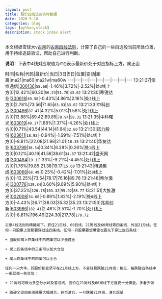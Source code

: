 ```yaml
---
layout: post
title: 股价四线法则实时数据
date: 2020-5-10
categories: blog
tags: [python,stock]
description: stock index alert
---
```



本文根据雪球大v[古泉](https://xueqiu.com/u/7148646888)的[古泉四线法则](https://xueqiu.com/7148646888/130498192)，计算了自己的一些自选股当前所处位置，用于持续追踪验证，帮助自己进行判断。

**说明**：下表中4线对应取值为`红色`表示最新价处于对应指标上方，属正面

时间|名称|代码|最新价|当日|3日|5日|位置|变动|距离|ma21|ma60|ma21w|ma60w
---|---|---|---|---|---|---|---|---
13:21:27|信维通信|[300136](https://xueqiu.com/S/SZ300136)|`58.68`|-1.46%|3.72%|-2.52%|处`3`线上方|0|12.42%|60.30|`56.23`|`51.70`|`43.62`
13:21:30|寒锐钴业|[300618](https://xueqiu.com/S/SZ300618)|`69.58`|-0.43%|4.86%|2.16%|处`2`线上方|0|2.78%|73.56|71.65|`63.83`|`63.02`
13:21:33|中科创达|[300496](https://xueqiu.com/S/SZ300496)|`87.47`|4.32%|5.01%|1.58%|处`2`线上方|0|13.88%|89.42|89.85|`78.94`|`58.31`
13:21:35|中科曙光|[603019](https://xueqiu.com/S/SH603019)|`40.17`|1.88%|1.37%|-4.26%|处`1`线上方|0|0.71%|43.54|44.14|41.64|`32.60`
13:21:30|诺力股份|[603611](https://xueqiu.com/S/SH603611)|`18.92`|-0.94%|-1.69%|-7.51%|处`1`线上方|0|-8.81%|22.08|21.98|21.01|`18.38`
13:21:40|华友钴业|[603799](https://xueqiu.com/S/SH603799)|`38.54`|0.34%|6.28%|0.26%|处`1`线上方|0|0.12%|40.19|41.59|38.61|`34.37`
13:21:42|盛天网络|[300494](https://xueqiu.com/S/SZ300494)|`19.1`|1.33%|-9.21%|-4.45%|处`1`线上方|0|1.76%|19.85|21.38|19.17|`15.68`
13:21:43|博通集成|[603068](https://xueqiu.com/S/SH603068)|`68.49`|0.25%|-0.42%|-7.01%|处`0`线上方|0|-13.25%|73.54|78.17|76.16|89.76
13:21:48|帝尔激光|[300776](https://xueqiu.com/S/SZ300776)|`139.84`|0.60%|9.69%|5.90%|处`4`线上方|0|37.25%|`126.78`|`103.32`|`95.92`|`88.77`
13:21:51|大族激光|[002008](https://xueqiu.com/S/SZ002008)|`34.68`|-0.89%|1.82%|-2.19%|处`0`线上方|0|-4.43%|36.71|38.03|35.32|35.23
13:21:53|兆易创新|[603986](https://xueqiu.com/S/SH603986)|`182.41`|2.46%|3.51%|-1.70%|处`1`线上方|0|-8.81%|196.49|224.30|217.78|`170.72`

```
古泉4线法则的精髓如下。抓住21日线、60日线、21周线及60周线等四条线，外加21月线，任何一只股票上涨都要穿过这四条线，任何一只股票要想爆雷也要先下穿过这四条线：

+ 当股价爬上四条线中的两条可以少量建仓

+ 爬上四条线中的三条可以加大仓位

+ 爬上四条线中的四条可以全仓

任何一只大牛，其股价都会坚守在21月线上方，不会轻易跌破21月线；相反，每跌破四条线中一条就减一些仓位：

+ 21周线可做为多空分水岭及警戒线，股价在21周线及60周线下方就要十分慎重，多看少做

+ 跌破全部四条线就要大幅减仓，甚至清仓，一旦跌破21月线，清仓观望
```